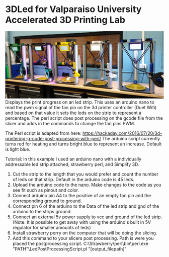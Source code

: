 # 3DLed for Valparaiso University Accelerated 3D Printing Lab
![Alt text](Pic1.jpg?raw=true "Title")
Displays the print progress on an led strip.
This uses an arduino nano to read the pwm signal of the fan pin on the 3d printer controller (Duet Wifi) and based on that value it sets the leds
on the strip to represent a percentage. The perl script does post processing on the gcode file from the slicer and adds in the commands to
change the fan pins PWM.

The Perl script is adapted from here: https://hackaday.com/2016/07/20/3d-printering-g-code-post-processing-with-perl/
The arduino script currently turns red for heating and turns bright blue to represent an increase. Default is light blue.

Tutorial:
In this example I used an arduino nano with a individually addressable led strip attached, strawberry perl, and Simplify 3D.
1. Cut the strip to the length that you would prefer and count the number of leds on that strip. Default in the arduino code is 45 leds.
2. Upload the arduino code to the nano. Make changes to the code as you see fit such as pinout and color.
3. Connect arduino pin A4 to the positive of an empty fan pin and the corresponding ground to ground.
4. Connect pin 6 of the arduino to the Data of the led strip and gnd of the arduino to the strips ground.
5. Connect an external 5v power supply to vcc and ground of the led strip. (Note: It is possible to get away with using the arduino's built in 5V regulator for smaller amounts of leds)
6. Install strawberry perry on the computer that will be doing the slicing.
7. Add this command to your slicers post processing. Path is were you placed the postprocessing script.
C:\Strawberry\perl\bin\perl.exe "PATH"\LedPostProcessingScript.pl "[output_filepath]"

